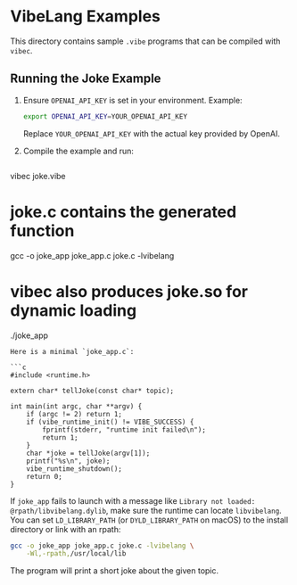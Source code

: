 # VibeLang Examples

This directory contains sample `.vibe` programs that can be compiled with `vibec`.

## Running the Joke Example

1. Ensure `OPENAI_API_KEY` is set in your environment. Example:
   ```bash
   export OPENAI_API_KEY=YOUR_OPENAI_API_KEY
   ```
   Replace `YOUR_OPENAI_API_KEY` with the actual key provided by OpenAI.

2. Compile the example and run:
   ```bash
vibec joke.vibe
# joke.c contains the generated function
gcc -o joke_app joke_app.c joke.c -lvibelang
# vibec also produces joke.so for dynamic loading
./joke_app <topic>
```
Here is a minimal `joke_app.c`:

```c
#include <runtime.h>

extern char* tellJoke(const char* topic);

int main(int argc, char **argv) {
    if (argc != 2) return 1;
    if (vibe_runtime_init() != VIBE_SUCCESS) {
        fprintf(stderr, "runtime init failed\n");
        return 1;
    }
    char *joke = tellJoke(argv[1]);
    printf("%s\n", joke);
    vibe_runtime_shutdown();
    return 0;
}
```

If `joke_app` fails to launch with a message like
`Library not loaded: @rpath/libvibelang.dylib`, make sure the runtime can
locate `libvibelang`. You can set `LD_LIBRARY_PATH` (or `DYLD_LIBRARY_PATH`
   on macOS) to the install directory or link with an rpath:

   ```bash
   gcc -o joke_app joke_app.c joke.c -lvibelang \
       -Wl,-rpath,/usr/local/lib
   ```
   The program will print a short joke about the given topic.
